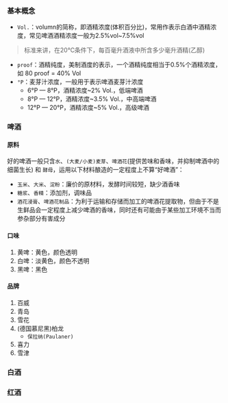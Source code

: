 ### 基本概念
- `Vol.`：volumn的简称，即酒精浓度(体积百分比)，常用作表示白酒中酒精浓度，常见啤酒酒精浓度一般为2.5%vol~7.5%vol
> 标准来讲，在20℃条件下，每百毫升酒液中所含多少毫升酒精(乙醇)
- `proof`：酒精纯度，美制酒度的表示，一个酒精纯度相当于0.5%个酒精浓度，如 80 proof = 40% Vol
- `°P`：麦芽汁浓度，一般用于表示啤酒麦芽汁浓度
    - 6°P — 8°P，酒精浓度~2% Vol.，低端啤酒
    - 8°P — 12°P，酒精浓度~3.5% Vol.，中高端啤酒
    - 12°P — 20°P，酒精浓度~5% Vol.，高级啤酒
### 啤酒
#### 原料
好的啤酒一般只含`水`、`(大麦/小麦)麦芽`、`啤酒花`(提供苦味和香味，并抑制啤酒中的细菌生长) 和 `酵母`，运用以下材料酿造的一定程度上不算“好啤酒”：

- `玉米`、`大米`、`淀粉`：廉价的原材料，发酵时间较短，缺少酒香味
- `糖浆`、`香精`：添加剂，调味品
- `酒花浸膏`、`啤酒花制品`：为利于运输和存储而加工的啤酒花提取物，但由于不是生鲜品会一定程度上减少啤酒的香味，同时还有可能由于某些加工环境不当而参杂部分有害成分

#### 口味
1. 黄啤：黄色，颜色透明
2. 白啤：淡黄色，颜色不透明
3. 黑啤：黑色

#### 品牌
1. 百威
1. 青岛
1. 雪花
1. (德国慕尼黑)柏龙
    - `保拉纳(Paulaner)`
1. 喜力
1. 雪津

### 白酒

### 红酒